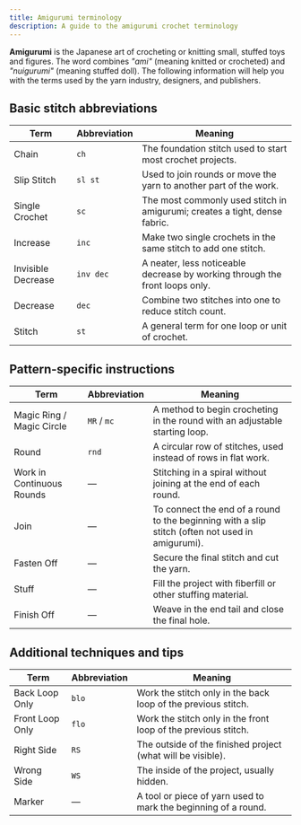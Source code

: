 ```yaml
---
title: Amigurumi terminology
description: A guide to the amigurumi crochet terminology
---
```

**Amigurumi** is the Japanese art of crocheting or knitting small, stuffed toys and figures. The word combines *"ami"* (meaning knitted or crocheted) and *"nuigurumi"* (meaning stuffed doll). The following information will help you with the terms used by the yarn industry, designers, and publishers.

## Basic stitch abbreviations

| Term                     | Abbreviation   | Meaning                                                                 |
|--------------------------|----------------|-------------------------------------------------------------------------|
| Chain                    | `ch`           | The foundation stitch used to start most crochet projects.              |
| Slip Stitch              | `sl st`        | Used to join rounds or move the yarn to another part of the work.       |
| Single Crochet           | `sc`           | The most commonly used stitch in amigurumi; creates a tight, dense fabric. |
| Increase                 | `inc`          | Make two single crochets in the same stitch to add one stitch.         |
| Invisible Decrease       | `inv dec`      | A neater, less noticeable decrease by working through the front loops only. |
| Decrease                 | `dec`          | Combine two stitches into one to reduce stitch count.                   |
| Stitch                   | `st`           | A general term for one loop or unit of crochet.                         |

## Pattern-specific instructions

| Term                     | Abbreviation   | Meaning                                                                 |
|--------------------------|----------------|-------------------------------------------------------------------------|
| Magic Ring / Magic Circle| `MR` / `mc`    | A method to begin crocheting in the round with an adjustable starting loop. |
| Round                    | `rnd`          | A circular row of stitches, used instead of rows in flat work.         |
| Work in Continuous Rounds| —              | Stitching in a spiral without joining at the end of each round.        |
| Join                     | —              | To connect the end of a round to the beginning with a slip stitch (often not used in amigurumi). |
| Fasten Off               | —              | Secure the final stitch and cut the yarn.                              |
| Stuff                    | —              | Fill the project with fiberfill or other stuffing material.            |
| Finish Off               | —              | Weave in the end tail and close the final hole.                        |

## Additional techniques and tips

| Term                     | Abbreviation   | Meaning                                                                 |
|--------------------------|----------------|-------------------------------------------------------------------------|
| Back Loop Only           | `blo`          | Work the stitch only in the back loop of the previous stitch.          |
| Front Loop Only          | `flo`          | Work the stitch only in the front loop of the previous stitch.         |
| Right Side               | `RS`           | The outside of the finished project (what will be visible).            |
| Wrong Side               | `WS`           | The inside of the project, usually hidden.                             |
| Marker                   | —              | A tool or piece of yarn used to mark the beginning of a round.         |
